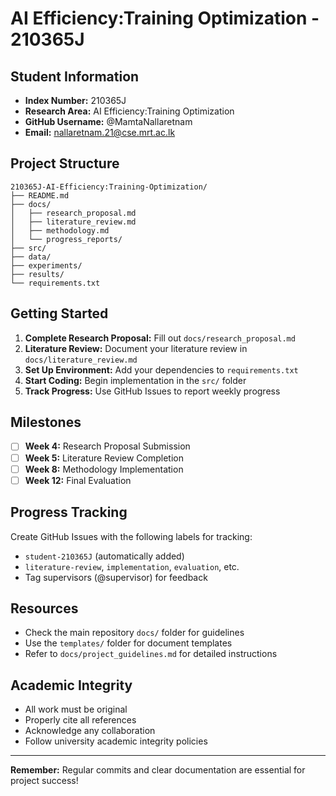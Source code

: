 # AI Efficiency:Training Optimization - 210365J

## Student Information

- **Index Number:** 210365J
- **Research Area:** AI Efficiency:Training Optimization
- **GitHub Username:** @MamtaNallaretnam
- **Email:** nallaretnam.21@cse.mrt.ac.lk

## Project Structure
```
210365J-AI-Efficiency:Training-Optimization/
├── README.md                    
├── docs/
│   ├── research_proposal.md     
│   ├── literature_review.md     
│   ├── methodology.md           
│   └── progress_reports/        
├── src/                         
├── data/                        
├── experiments/                 
├── results/                     
└── requirements.txt             
```

## Getting Started

1. **Complete Research Proposal:** Fill out `docs/research_proposal.md`
2. **Literature Review:** Document your literature review in `docs/literature_review.md`
3. **Set Up Environment:** Add your dependencies to `requirements.txt`
4. **Start Coding:** Begin implementation in the `src/` folder
5. **Track Progress:** Use GitHub Issues to report weekly progress

## Milestones

- [ ] **Week 4:** Research Proposal Submission
- [ ] **Week 5:** Literature Review Completion  
- [ ] **Week 8:** Methodology Implementation
- [ ] **Week 12:** Final Evaluation

## Progress Tracking

Create GitHub Issues with the following labels for tracking:
- `student-210365J` (automatically added)
- `literature-review`, `implementation`, `evaluation`, etc.
- Tag supervisors (@supervisor) for feedback

## Resources

- Check the main repository `docs/` folder for guidelines
- Use the `templates/` folder for document templates
- Refer to `docs/project_guidelines.md` for detailed instructions

## Academic Integrity

- All work must be original
- Properly cite all references
- Acknowledge any collaboration
- Follow university academic integrity policies

---

**Remember:** Regular commits and clear documentation are essential for project success!